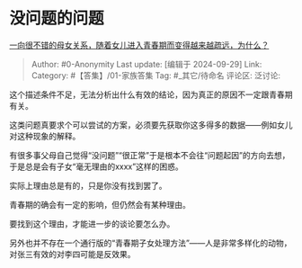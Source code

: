 # 没问题的问题
[一向很不错的母女关系，随着女儿进入青春期而变得越来越疏远，为什么？](https://www.zhihu.com/question/456781593/answer/3778717965)

> Author: #0-Anonymity
> Last update: [编辑于 2024-09-29]
> Link:
> Category: #【答集】/01-家族答集 
> Tag: #_其它/待命名 
> 评论区:
> 泛讨论:

这个描述条件不足，无法分析出什么有效的结论，因为真正的原因不一定跟青春期有关。

这类问题真要求个可以尝试的方案，必须要先获取你这多得多的数据——例如女儿对这种现象的解释。

有很多事父母自己觉得“没问题”“很正常”于是根本不会往“问题起因”的方向去想，于是总是会有子女“毫无理由的xxxx”这样的困惑。

实际上理由总是有的，只是你没有找到罢了。

青春期的确会有一定的影响，但仍然会有某种理由。

要找到这个理由，才能进一步的谈论要怎么办。

另外也并不存在一个通行版的“青春期子女处理方法”——人是非常多样化的动物，对张三有效的对李四可能是反效果。